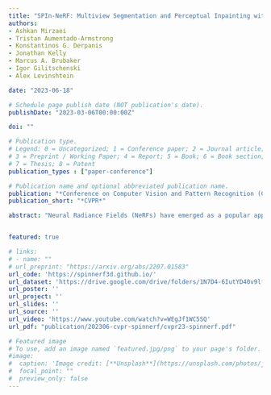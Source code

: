 ```yaml
---
title: "SPIn-NeRF: Multiview Segmentation and Perceptual Inpainting with Neural Radiance Fields"
authors:
- Ashkan Mirzaei
- Tristan Aumentado-Armstrong
- Konstantinos G. Derpanis
- Jonathan Kelly
- Marcus A. Brubaker
- Igor Gilitschenski
- Alex Levinshtein

date: "2023-06-18"

# Schedule page publish date (NOT publication's date).
publishDate: "2023-03-06T00:00:00Z"

doi: ""

# Publication type.
# Legend: 0 = Uncategorized; 1 = Conference paper; 2 = Journal article;
# 3 = Preprint / Working Paper; 4 = Report; 5 = Book; 6 = Book section;
# 7 = Thesis; 8 = Patent
publication_types : ["paper-conference"]

# Publication name and optional abbreviated publication name.
publication: "*Conference on Computer Vision and Pattern Recognition (CVPR)*"
publication_short: "*CVPR*"

abstract: "Neural Radiance Fields (NeRFs) have emerged as a popular approach for novel view synthesis. While NeRFs are quickly being adapted for a wider set of applications, intuitively editing NeRF scenes is still an open challenge. One important editing task is the removal of unwanted objects from a 3D scene, such that the replaced region is visually plausible and consistent with its context. We refer to this task as 3D inpainting. In 3D, solutions must be both consistent across multiple views and geometrically valid. In this paper, we propose a novel 3D inpainting method that addresses these challenges. Given a small set of posed images and sparse annotations in a single input image, our framework first rapidly obtains a 3D segmentation mask for a target object. Using the mask, a perceptual optimization-based approach is then introduced that leverages learned 2D image inpainters, distilling their information into 3D space, while ensuring view consistency. We also address the lack of a diverse benchmark for evaluating 3D scene inpainting methods by introducing a dataset comprised of challenging real-world scenes. In particular, our dataset contains views of the same scene with and without a target object, enabling more principled benchmarking of the 3D inpainting task. We first demonstrate the superiority of our approach on multiview segmentation, comparing to NeRF-based methods and 2D segmentation approaches. We then evaluate on the task of 3D inpainting, establishing state-of-the-art performance against other NeRF manipulation algorithms, as well as a strong 2D image inpainter baseline."


featured: true

# links:
# - name: ""
# url_preprint: "https://arxiv.org/abs/2207.01583"
url_code: 'https://spinnerf3d.github.io/'
url_dataset: 'https://drive.google.com/drive/folders/1N7D4-6IutYD40v9lfXGSVbWrd47UdJEC?usp=share_link'
url_poster: ''
url_project: ''
url_slides: ''
url_source: ''
url_video: 'https://www.youtube.com/watch?v=WEgJf1WC5SQ'
url_pdf: "publication/202306-cvpr-spinnerf/cvpr23-spinnerf.pdf"

# Featured image
# To use, add an image named `featured.jpg/png` to your page's folder. 
#image:
#  caption: 'Image credit: [**Unsplash**](https://unsplash.com/photos/jdD8gXaTZsc)'
#  focal_point: ""
#  preview_only: false
---
```

